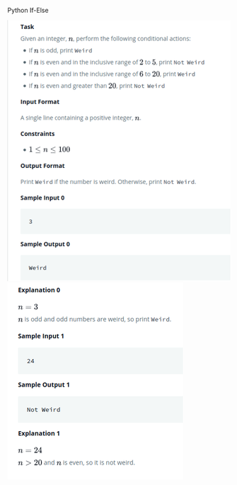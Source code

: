 Python If-Else


![If-Else 1](/Images/if-else1.png?raw=true)
![If-Else 1.1](/Images/if-else2.png?raw=true)



